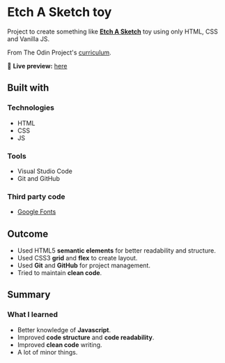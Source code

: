 # Etch A Sketch toy

Project to create something like [**Etch A Sketch**](https://en.wikipedia.org/wiki/Etch_A_Sketch) toy using only HTML, CSS and Vanilla JS.

From The Odin Project's [curriculum](https://www.theodinproject.com/courses/foundations/lessons/etch-a-sketch-project).

🔗 **Live preview:** [here](https://francocanzani.github.io/Etch-A-Sketch/)

## Built with

### Technologies

* HTML
* CSS
* JS

### Tools

* Visual Studio Code
* Git and GitHub

### Third party code

* [Google Fonts](https://fonts.google.com/)

## Outcome

* Used HTML5 **semantic elements** for better readability and structure.
* Used CSS3 **grid** and **flex** to create layout.
* Used **Git** and **GitHub** for project management.
* Tried to maintain **clean code**.

## Summary

### What I learned

* Better knowledge of **Javascript**.
* Improved **code structure** and **code readability**.
* Improved **clean code** writing.
* A lot of minor things.
